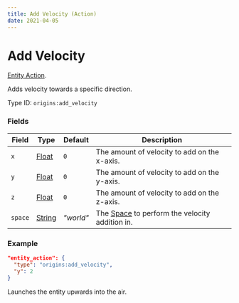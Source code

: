 ```yaml
---
title: Add Velocity (Action)
date: 2021-04-05
---
```

# Add Velocity

[Entity Action](../entity_actions.md).

Adds velocity towards a specific direction.

Type ID: `origins:add_velocity`

### Fields

Field  | Type | Default | Description
-------|------|---------|-------------
`x` | [Float](../data_types/float.md) | `0` | The amount of velocity to add on the x-axis.
`y` | [Float](../data_types/float.md) | `0` | The amount of velocity to add on the y-axis.
`z` | [Float](../data_types/float.md) | `0` | The amount of velocity to add on the z-axis.
`space` | [String](..data_types/string.md) | _"world"_ | The [Space](../misc/space.md) to perform the velocity addition in.

### Example
```json
"entity_action": {
  "type": "origins:add_velocity",
  "y": 2
}
```
Launches the entity upwards into the air.
